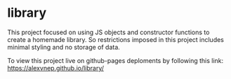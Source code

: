 # library

This project focused on using JS objects and constructor functions to create a homemade library.
So restrictions imposed in this project includes minimal styling and no storage of data.

To view this project live on github-pages deploments by following this link:
https://alexvnep.github.io/library/
